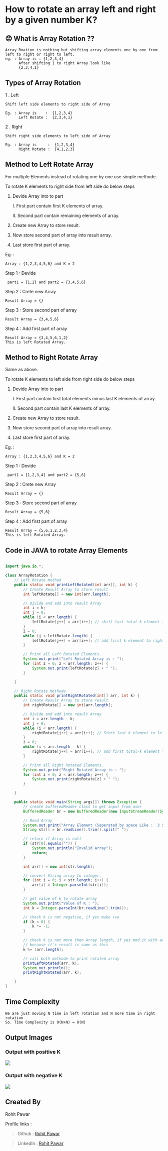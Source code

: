 # How to rotate an array left and right by a given number K?

## :worried: What is Array Rotation ??

    Array Roation is nothing but shifting array elements one by one from left to right or right to left.
    eg. : Array is : {1,2,3,4}
          After shifting 1 to right Array look like
          {2,3,4,1}

## Types of Array Rotation

1 . Left

    Shift left side elements to right side of Array

    Eg. : Array is    :  {1,2,3,4}
          Left Rotate :  {2,3,4,1}

2 . Right

    Shift right side elements to left side of Array

    Eg. : Array is     :  {1,2,3,4}
          Right Rotate :  {4,1,2,3}

## Method to Left Rotate Array

For multiple Elements instead of rotating one by one use simple methode.

To rotate K elements to right side from left side do below steps

1.  Devide Array into to part

    I. First part contain first K elements of array.

    II. Second part contain remaining elements of array.

2.  Create new Array to store result.

3.  Now store second part of array into result array.

4.  Last store first part of array.

Eg. :

    Array : {1,2,3,4,5,6} and K = 2

Step 1 : Devide

     part1 = {1,2} and part2 = {3,4,5,6}

Step 2 : Crete new Array

    Result Array = {}

Step 3 : Store second part of array

    Result Array = {3,4,5,6}

Step 4 : Add first part of array

    Result Array = {3,4,5,6,1,2}
    This is left Rotated Array. 

## Method to Right Rotate Array

Same as above.

To rotate K elements to left side from right side do below steps

1.  Devide Array into to part

    I. First part contain first total elements minus last K elements of array.

    II. Second part contain last K elements of array.

2.  Create new Array to store result.

3.  Now store second part of array into result array.

4.  Last store first part of array.

Eg. :

    Array : {1,2,3,4,5,6} and K = 2

Step 1 : Devide

     part1 = {1,2,3,4} and part2 = {5,6}

Step 2 : Crete new Array

    Result Array = {}

Step 3 : Store second part of array

    Result Array = {5,6}

Step 4 : Add first part of array

    Result Array = {5,6,1,2,3,4}
    This is left Rotated Array. 

## Code in JAVA to rotate Array Elements

```Java

import java.io.*;

class ArrayRotation {
    // Left Rotate method
    public static void printLeftRotated(int arr[], int k) {
        // Create Result Array to store result
        int leftRotate[] = new int[arr.length];

        // Divide and add into result Array
        int i = k;
        int j = 0;
        while (i < arr.length) {
            leftRotate[j++] = arr[i++]; // shift last total-k element to left of Result Array.
        }
        i = 0;
        while (j < leftRotate.length) {
            leftRotate[j++] = arr[i++]; // add first k element to right of Result Array.
        }

        // Print all Left Rotated Elements.
        System.out.print("Left Rotated Array is : ");
        for (int z = 0; z < arr.length; z++) {
            System.out.print(leftRotate[z] + " ");
        }

    }

    // Right Rotate Methode
    public static void printRightRotated(int[] arr, int k) {
        // Create Result Array to store result
        int rightRotate[] = new int[arr.length];

        // Divide and add into result Array
        int i = arr.length - k;
        int j = 0;
        while (i < arr.length) {
            rightRotate[j++] = arr[i++]; // Store last k element to left of Result Array.
        }
        i = 0;
        while (i < arr.length - k) {
            rightRotate[j++] = arr[i++]; // add first total-k element to right of Result Array.
        }

        // Print all Right Rotated Elements.
        System.out.print("Right Rotated Array is : ");
        for (int z = 0; z < arr.length; z++) {
            System.out.print(rightRotate[z] + " ");
        }

    }

    public static void main(String args[]) throws Exception {
        // create bufferedReader class to get input from user
        BufferedReader br = new BufferedReader(new InputStreamReader(System.in));

        // Read Array
        System.out.print("Array Element (Seperated by space Like :  3 5 6 ....) : ");
        String str[] = br.readLine().trim().split(" ");

        // return if Array is null
        if (str[0].equals("")) {
            System.out.println("Invalid Array");
            return;
        }

        int arr[] = new int[str.length];

        // convert String array to integer.
        for (int i = 0; i < str.length; i++) {
            arr[i] = Integer.parseInt(str[i]);
        }

        // get value of k to rotate array
        System.out.print("Value of K : ");
        int k = Integer.parseInt(br.readLine().trim());

        // check k is not negative, if yes make +ve
        if (k < 0) {
            k *= -1;
        }

        // check k is not more then Array length, if yes mod it with array length
        // because it's result is same as this
        k %= (arr.length);

        // call both methode to print rotated array
        printLeftRotated(arr, k);
        System.out.println();
        printRightRotated(arr, k);

    }
}

```

## Time Complexity

    We are just moving N time in left rotation and N more time in right rotation
    So. Time Complexity is O(N+N) = O(N)

## Output Images

### Output with positive K
    
![](https://github.com/RohitsSkill/DSA/blob/main/dsa-cp-2/ArrayRotation/positiveK.png)


### Output with negative K

![](https://github.com/RohitsSkill/DSA/blob/main/dsa-cp-2/ArrayRotation/negativeK.png)

## Created By

Rohit Pawar

Profile links :

> Github : [Rohit Pawar](https://github.com/RohitsSkill "Github")

> LinkedIn : [Rohit Pawar](https://www.linkedin.com/in/rohit-pawar-1a18481b2 "LinkedIn")
